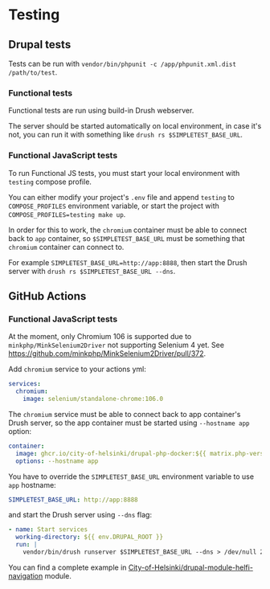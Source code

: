 # Testing

## Drupal tests

Tests can be run with `vendor/bin/phpunit -c /app/phpunit.xml.dist /path/to/test`.

### Functional tests

Functional tests are run using build-in Drush webserver.

The server should be started automatically on local environment, in case it's not, you can run it with something like `drush rs $SIMPLETEST_BASE_URL`.

### Functional JavaScript tests

To run Functional JS tests, you must start your local environment with `testing` compose profile.

You can either modify your project's `.env` file and append `testing` to `COMPOSE_PROFILES` environment variable, or start the project with `COMPOSE_PROFILES=testing make up`.

In order for this to work, the `chromium` container must be able to connect back to `app` container, so `$SIMPLETEST_BASE_URL` must be something that `chromium` container can connect to.

For example `SIMPLETEST_BASE_URL=http://app:8888`, then start the Drush server with `drush rs $SIMPLETEST_BASE_URL --dns`.

## GitHub Actions

### Functional JavaScript tests

At the moment, only Chromium 106 is supported due to `minkphp/MinkSelenium2Driver` not supporting Selenium 4 yet. See https://github.com/minkphp/MinkSelenium2Driver/pull/372.

Add `chromium` service to your actions yml:

```yaml
services:
  chromium:
    image: selenium/standalone-chrome:106.0
```

The `chromium` service must be able to connect back to app container's Drush server, so the app container must be started using `--hostname app` option:

```yaml
container:
  image: ghcr.io/city-of-helsinki/drupal-php-docker:${{ matrix.php-versions }}-alpine
  options: --hostname app
```

You have to override the `SIMPLETEST_BASE_URL` environment variable to use `app` hostname:

```yaml
SIMPLETEST_BASE_URL: http://app:8888
```

and start the Drush server using `--dns` flag:
```yaml
- name: Start services
  working-directory: ${{ env.DRUPAL_ROOT }}
  run: |
    vendor/bin/drush runserver $SIMPLETEST_BASE_URL --dns > /dev/null 2>&1 &
```

You can find a complete example in [City-of-Helsinki/drupal-module-helfi-navigation](https://github.com/City-of-Helsinki/drupal-module-helfi-navigation/blob/main/.github/workflows/ci.yml) module.
